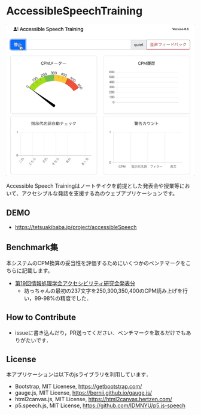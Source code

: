 # AccessibleSpeechTraining

![teaser](teaser.gif)

Accessible Speech Trainingはノートテイクを前提とした発表会や授業等において、アクセシブルな発話を支援する為のウェブアプリケーションです。

## DEMO
  * https://tetsuakibaba.jp/project/accessibleSpeech

## Benchmark集
本システムのCPM換算の妥当性を評価するためにいくつかのベンチマークをこちらに記載します。

  * [第19回情報処理学会アクセシビリティ研究会発表分](./benchmarks/aac019/README.md)
    * 坊っちゃんの最初の237文字を250,300,350,400のCPM読み上げを行い，99-98%の精度でした．

## How to Contribute
  * issueに書き込んだり，PR送ってください．ベンチマークを取るだけでもありがたいです．

## License
本アプリケーションは以下のjsライブラリを利用しています．
  * Bootstrap, MIT Licenese, https://getbootstrap.com/
  * gauge.js, MIT License, https://bernii.github.io/gauge.js/
  * html2canvas.js, MIT License, https://html2canvas.hertzen.com/
  * p5.speech.js, MIT License, https://github.com/IDMNYU/p5.js-speech